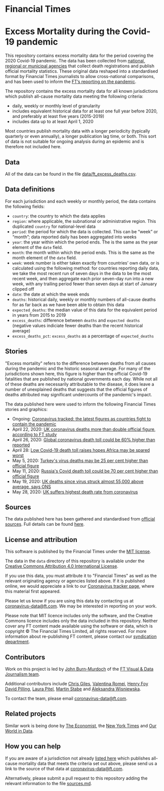 # Financial Times
# Excess Mortality during the Covid-19 pandemic

This repository contains excess mortality data for the period covering the 2020 Covid-19 pandemic. The data has been collected from [national, regional or municipal agencies](#sources) that collect death registrations and publish official mortality statistics. These original data reshaped into a standardised format by Financial Times journalists to allow cross-national comparisons, and has been used to inform the [FT’s reporting on the pandemic](#stories).

The repository contains the excess mortality data for all known jurisdictions which publish all-cause mortality data meeting the following criteria:

* daily, weekly or monthly level of granularity
* includes equivalent historical data for at least one full year before 2020, and preferably at least five years (2015-2019)
* includes data up to at least April 1, 2020

Most countries publish mortality data with a longer periodicity (typically quarterly or even annually), a longer publication lag time, or both. This sort of data is not suitable for ongoing analysis during an epidemic and is therefore not included here.

## Data

All of the data can be found in the file [data/ft_excess_deaths.csv](https://github.com/Financial-Times/coronavirus-excess-mortality-data/blob/master/data/ft_excess_deaths.csv).

## Data definitions

For each jurisdiction and each weekly or monthly period, the data contains the following fields:

* `country`: the country to which the data applies
* `region`: where applicable, the subnational or administrative region. This duplicated `country` for national-level data
* `period`: the period for which the data is collected. This can be “week” or “month”; data reported daily has been aggregated into weeks
* `year`: the year within which the period ends. The is the same as the year element of the `date` field.
* `month`: the month within which the period ends. This is the same as the month element of the `date` field.
* `week`: week number is either taken exactly from countries’ own data, or is calculated using the following method: for countries reporting daily data, we take the most recent run of seven days in the data to be the most recent week, and then aggregate each prior seven-day run into a new week, with any trailing period fewer than seven days at start of January clipped off
* `date`: the date at which the week ends
* `deaths`: historical daily, weekly or monthly numbers of all-cause deaths for as far back as we have been able to obtain this data
* `expected_deaths`: the median value of this data for the equivalent period in years from 2015 to 2019
* `excess_deaths`: difference between `deaths` and `expected deaths` (negative values indiciate fewer deaths than the recent historical average)
* `excess_deaths_pct`: `excess_deaths` as a percentage of `expected_deaths`

## Stories

"Excess mortality" refers to the difference between deaths from all causes during the pandemic and the historic seasonal average. For many of the jurisdictions shown here, this figure is higher than the official Covid-19 fatalities that are published by national governments each day. While not all of these deaths are necessarily attributable to the disease, it does leave a number of unexplained deaths that suggests that the official figures of deaths attributed may significant undercounts of the pandemic's impact.

The data published here were used to inform the following Financial Times stories and graphics:

* Ongoing: [Coronavirus tracked: the latest figures as countries fight to contain the pandemic](https://www.ft.com/content/a26fbf7e-48f8-11ea-aeb3-955839e06441)
* April 22, 2020: [UK coronavirus deaths more than double official figure, according to FT study](https://www.ft.com/content/67e6a4ee-3d05-43bc-ba03-e239799fa6ab)
* April 26, 2020: [Global coronavirus death toll could be 60% higher than reported](https://www.ft.com/content/6bd88b7d-3386-4543-b2e9-0d5c6fac846c)
* April 28: [Low Covid-19 death toll raises hopes Africa may be spared worst](https://www.ft.com/content/e9cf5ed0-a590-4bd6-8c00-b41d0c4ae6e0)
* May 5, 2020: [Turkey's virus deaths may be 25 per cent higher than official figure](https://www.ft.com/content/80bb222c-b6eb-40ea-8014-563cbe9e0117)
* May 11, 2020: [Russia's Covid death toll could be 70 per cent higher than official figure](https://www.ft.com/content/77cd2cba-b0e2-4022-a265-e0a9a7930bda)
* May 19, 2020: [UK deaths since virus struck almost 55,000 above average, says ONS](https://www.ft.com/content/f6a11fcd-0445-4643-9d3c-24d5fc0611da)
* May 28, 2020: [UK suffers highest death rate from coronavirus](https://www.ft.com/content/6b4c784e-c259-4ca4-9a82-648ffde71bf0)

## Sources

The data published here has been gathered and standardised from [official sources](sources.md). Full details can be found [here](sources.md).

## License and attribution

This software is published by the Financial Times under the [MIT license](https://opensource.org/licenses/MIT). 

The data in the `data` directory of this repository is available under the [Creative Commons Attribution 4.0 International License](https://creativecommons.org/licenses/by/4.0/).

If you use this data, you must attribute it to "Financial Times" as well as the relevant originating agency or agencies listed above. If it is published online, we would appreciate a link to our [Coronavirus tracker page](https://www.ft.com/content/a26fbf7e-48f8-11ea-aeb3-955839e06441), where this material first appeared.

Please let us know if you are using this data by contacting us at [coronavirus-data@ft.com](mailto:cornoavirus-data@ft.com). We may be interested in reporting on your work.

Please note that MIT licence includes only the software, and the Creative Commons licence includes only the data included in this repository. Neither cover any FT content made available using the software or data, which is copyright © The Financial Times Limited, all rights reserved. For more information about re-publishing FT content, please contact our [syndication department](https://enterprise.ft.com/en-gb/services/republishing/).

## Contributors

Work on this project is led by [John Burn-Murdoch](https://www.ft.com/stream/e191658e-c66a-45bc-9bad-343bdc4210b3) of the [FT Visual & Data Journalism team](https://www.ft.com/visual-and-data-journalism).

Additional contributors include [Chris Giles](https://www.ft.com/chris-giles), [Valentina Romei](https://www.ft.com/valentina-romei), [Henry Foy](https://www.ft.com/henry-foy) [David Pilling](https://www.ft.com/david-pilling), [Laura Pitel](https://www.ft.com/laura-pitel), [Martin Stabe](https://www.ft.com/martin-stabe) and [Aleksandra Wisniewska](https://www.ft.com/aleksandra-wisniewska).

To contact the team, please email [coronavirus-data@ft.com](mailto:cornoavirus-data@ft.com).

## Related projects

Similar work is being done by [The Economist](https://github.com/TheEconomist/covid-19-excess-deaths-tracker), the [New York Times](https://github.com/nytimes/covid-19-data/tree/master/excess-deaths) and [Our World in Data](https://github.com/owid/covid-19-data/tree/master/public/data).

## How you can help

If you are aware of a jurisdiction not already [listed here](https://github.com/Financial-Times/coronavirus-excess-mortality-data/blob/master/sources.md) which publishes all-cause mortality data that meets the criteria set out above, please send us a link to the source of that data at [coronavirus-data@ft.com](mailto:cornoavirus-data@ft.com).

Alternatively, please submit a pull request to this repository adding the relevant information to the file [sources.md](https://github.com/Financial-Times/coronavirus-excess-mortality-data/blob/master/sources.md).